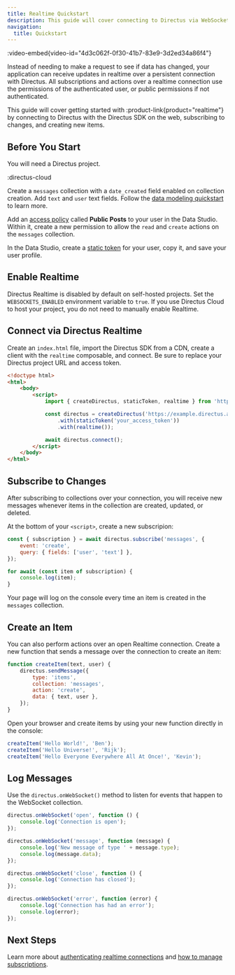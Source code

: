```yaml
---
title: Realtime Quickstart
description: This guide will cover connecting to Directus via WebSockets on the web, subscribing to changes, and creating new items over the connection.
navigation:
  title: Quickstart
---
```


:video-embed{video-id="4d3c062f-0f30-41b7-83e9-3d2ed34a86f4"}

Instead of needing to make a request to see if data has changed, your application can receive updates in realtime over a persistent connection with Directus. All subscriptions and actions over a realtime connection use the permissions of the authenticated user, or public permissions if not authenticated.

This guide will cover getting started with :product-link{product="realtime"} by connecting to Directus with the Directus SDK on the web, subscribing to changes, and creating new items.

## Before You Start

You will need a Directus project.

:directus-cloud

Create a `messages` collection with a `date_created` field enabled on collection creation. Add `text` and `user` text fields. Follow the [data modeling quickstart](/data-modeling/quickstart) to learn more.

Add an [access policy](/auth/access-control) called **Public Posts** to your user in the Data Studio. Within it, create a new permission to allow the `read` and `create` actions on the `messages` collection.

In the Data Studio, create a [static token](/auth/tokens-cookies) for your user, copy it, and save your user profile.

## Enable Realtime

Directus Realtime is disabled by default on self-hosted projects. Set the `WEBSOCKETS_ENABLED` environment variable to `true`. If you use Directus Cloud to host your project, you do not need to manually enable Realtime.

## Connect via Directus Realtime

Create an `index.html` file, import the Directus SDK from a CDN, create a client with the `realtime` composable, and connect. Be sure to replace your Directus project URL and access token.

```html
<!doctype html>
<html>
	<body>
		<script>
			import { createDirectus, staticToken, realtime } from 'https://www.unpkg.com/@directus/sdk/dist/index.js';

			const directus = createDirectus('https://example.directus.app')
				.with(staticToken('your_access_token'))
				.with(realtime());

			await directus.connect();
		</script>
	</body>
</html>
```

## Subscribe to Changes

After subscribing to collections over your connection, you will receive new messages whenever items in the collection are created, updated, or deleted.

At the bottom of your `<script>`, create a new subscripion:

```js
const { subscription } = await directus.subscribe('messages', {
	event: 'create',
	query: { fields: ['user', 'text'] },
});

for await (const item of subscription) {
	console.log(item);
}
```

Your page will log on the console every time an item is created in the `messages` collection.

## Create an Item

You can also perform actions over an open Realtime connection. Create a new function that sends a message over the connection to create an item:

```js
function createItem(text, user) {
	directus.sendMessage({
		type: 'items',
		collection: 'messages',
		action: 'create',
		data: { text, user },
	});
}
```

Open your browser and create items by using your new function directly in the console:

```js
createItem('Hello World!', 'Ben');
createItem('Hello Universe!', 'Rijk');
createItem('Hello Everyone Everywhere All At Once!', 'Kevin');
```

## Log Messages

Use the `directus.onWebSocket()` method to listen for events that happen to the WebSocket collection.

```js
directus.onWebSocket('open', function () {
	console.log('Connection is open');
});

directus.onWebSocket('message', function (message) {
	console.log('New message of type ' + message.type);
	console.log(message.data);
});

directus.onWebSocket('close', function () {
	console.log('Connection has closed');
});

directus.onWebSocket('error', function (error) {
	console.log('Connection has had an error');
	console.log(error);
});
```

## Next Steps

Learn more about [authenticating realtime connections](/realtime/authentication) and [how to manage subscriptions](/realtime/subscriptions).
